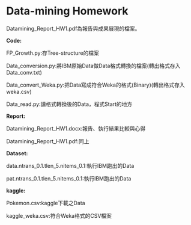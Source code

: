# Data-mining Homework

Datamining_Report_HW1.pdf為報告與成果展現的檔案。

**Code:**


FP_Growth.py:存Tree-structure的檔案


Data_conversion.py:將IBM原始Data做Data格式轉換的檔案(轉出格式存入Data_conv.txt)


Data_convert_Weka.py:把Data寫成符合Weka的格式(Binary)(轉出格式存入weka.csv)


Data_read.py:讀格式轉換後的Data，程式Start的地方

**Report:**


Datamining_Report_HW1.docx:報告、執行結果比較與心得


Datamining_Report_HW1.pdf:同上

**Dataset:**


data.ntrans_0.1.tlen_5.nitems_0.1:執行IBM跑出的Data


pat.ntrans_0.1.tlen_5.nitems_0.1:執行IBM跑出的Data

**kaggle:**


Pokemon.csv:kaggle下載之Data


kaggle_weka.csv:符合Weka格式的CSV檔案
